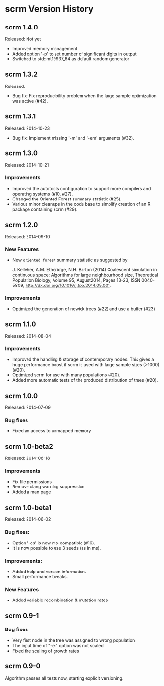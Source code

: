scrm Version History
========================

scrm 1.4.0
------------------------
Released: Not yet

+ Improved memory management
+ Added option '-p' to set number of significant digits in output
+ Switched to std::mt19937_64 as default random generator 



scrm 1.3.2
------------------------
Released: 

+ Bug fix: Fix reproducibility problem when the large sample optimization was active (#42).



scrm 1.3.1
------------------------
Released: 2014-10-23

+ Bug fix: Implement missing '-m' and '-em' arguments (#32).




scrm 1.3.0
------------------------
Released: 2014-10-21

### Improvements
+ Improved the autotools configuration to support more compilers and operating
  systems (#10, #27).
+ Changed the Oriented Forest summary statistic (#25).
+ Various minor cleanups in the code base to simplify creation of an R package
  containing scrm (#29).




scrm 1.2.0
------------------------
Released: 2014-09-10

### New Features
+ New `oriented forest` summary statistic as suggested by 

    J. Kelleher, A.M. Etheridge, N.H. Barton (2014) Coalescent simulation in 
    continuous space: Algorithms for large neighbourhood size, 
    Theoretical Population Biology, Volume 95, August2014, Pages 13-23, 
    ISSN 0040-5809, http://dx.doi.org/10.1016/j.tpb.2014.05.001. 

### Improvements
+ Optimized the generation of newick trees (#22) and use a buffer (#23)


 

scrm 1.1.0
------------------------
Released: 2014-08-04

### Improvements
+ Improved the handling & storage of contemporary nodes. This gives a huge
  performance boost if scrm is used with large sample sizes (>1000) (#20). 
+ Optimized scrm for use with many populations (#20). 
+ Added more automatic tests of the produced distribution of trees (#20).




scrm 1.0.0 
------------------------
Released: 2014-07-09

### Bug fixes
+ Fixed an access to unmapped memory




scrm 1.0-beta2
------------------------
Released: 2014-06-18

### Improvements
+ Fix file permissions
+ Remove clang warning suppression
+ Added a man page




scrm 1.0-beta1
------------------------
Released: 2014-06-02

### Bug fixes:
+ Option '-es' is now ms-compatible (#16).
+ It is now possible to use 3 seeds (as in ms).

### Improvements:
+ Added help and version information.
+ Small performance tweaks.

### New Features
+ Added variable recombination & mutation rates




scrm 0.9-1
------------------------

### Bug fixes
+ Very first node in the tree was assigned to wrong population
+ The input time of "-eI" option was not scaled
+ Fixed the scaling of growth rates




scrm 0.9-0
------------------------

Algorithm passes all tests now, starting explicit versioning.

